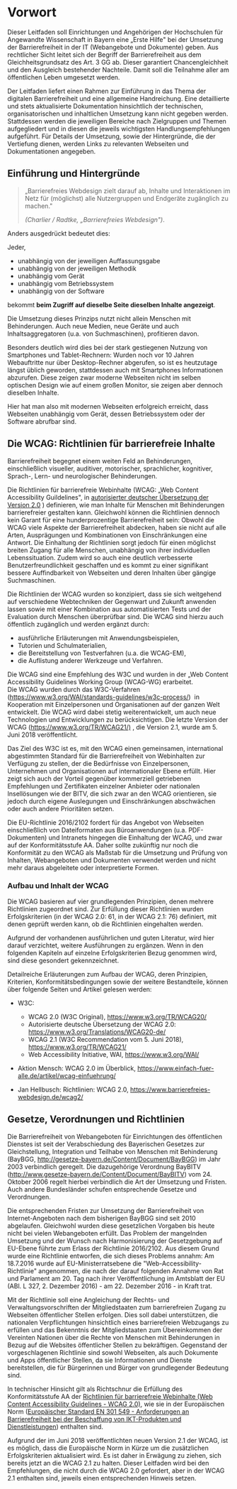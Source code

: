
Vorwort
=======

Dieser Leitfaden soll Einrichtungen und Angehörigen der Hochschulen für Angewandte Wissenschaft in Bayern eine „Erste Hilfe" bei der Umsetzung der Barrierefreiheit in der IT (Webangebote und Dokumente) geben.
Aus rechtlicher Sicht leitet sich der Begriff der Barrierefreiheit aus dem Gleichheitsgrundsatz des Art. 3 GG ab. Dieser garantiert Chancengleichheit und den Ausgleich bestehender Nachteile. Damit soll die Teilnahme aller am öffentlichen Leben umgesetzt werden.

Der Leitfaden liefert einen Rahmen zur Einführung in das Thema der digitalen Barrierefreiheit und eine allgemeine Handreichung. Eine detaillierte und stets aktualisierte Dokumentation hinsichtlich der technischen, organisatorischen und inhaltlichen Umsetzung kann nicht gegeben werden. Stattdessen werden die jeweiligen Bereiche nach Zielgruppen und Themen aufgegliedert und in diesen die jeweils wichtigsten Handlungsempfehlungen aufgeführt. Für Details der Umsetzung, sowie der Hintergründe, die der Vertiefung dienen, werden Links zu relevanten Webseiten und Dokumentationen angegeben.

Einführung und Hintergründe
---------------------------

>„Barrierefreies Webdesign zielt darauf ab, Inhalte und Interaktionen im Netz für (möglichst) alle  Nutzergruppen und Endgeräte zugänglich zu machen." 
>
> <cite>(Charlier / Radtke, „Barrierefreies Webdesign")</cite>.

Anders ausgedrückt bedeutet dies:

Jeder,

-   unabhängig von der jeweiligen Auffassungsgabe
-   unabhängig von der jeweiligen Methodik
-   unabhängig vom Gerät
-   unabhängig vom Betriebssystem
-   unabhängig von der Software

bekommt **beim Zugriff auf dieselbe Seite dieselben Inhalte angezeigt**.

Die Umsetzung dieses Prinzips nutzt nicht allein Menschen mit Behinderungen. Auch neue Medien, neue Geräte und auch Inhaltsaggregatoren (u.a. von Suchmaschinen), profitieren davon.

Besonders deutlich wird dies bei der stark gestiegenen Nutzung von Smartphones und Tablet-Rechnern: Wurden noch vor 10 Jahren Webauftritte nur über Desktop-Rechner abgerufen, so ist es heutzutage längst üblich geworden,
stattdessen auch mit Smartphones Informationen abzurufen. Diese zeigen zwar moderne Webseiten nicht im selben optischen Design wie auf einem großen Monitor, sie zeigen aber dennoch dieselben Inhalte.

Hier hat man also mit modernen Webseiten erfolgreich erreicht, dass Webseiten unabhängig vom Gerät, dessen Betriebssystem oder der Software abrufbar sind.

Die WCAG: Richtlinien für barrierefreie Inhalte
----------------------------------------------

Barrierefreiheit begegnet einem weiten Feld an Behinderungen, einschließlich visueller, auditiver, motorischer, sprachlicher, kognitiver, Sprach-, Lern- und neurologischer Behinderungen. 

Die Richtlinien für barrierefreie Webinhalte (WCAG: „Web Content Accessibility Guildelines", in [autorisierter deutscher Übersetzung der Version 2.0](https://www.w3.org/Translations/WCAG20-de/) )
definieren, wie man Inhalte für Menschen mit Behinderungen barrierefreier gestalten kann. Gleichwohl können die Richtlinien dennoch kein Garant für eine hunderprozentige Barrierefreiheit sein: Obwohl die WCAG viele Aspekte der Barrierefreiheit abdecken, haben sie nicht auf alle Arten, Ausprägungen und Kombinationen von Einschränkungen eine Antwort.
Die Einhaltung der Richtlinien sorgt jedoch für einen möglichst breiten Zugang für alle Menschen, unabhängig von ihrer individuellen Lebenssituation. Zudem wird so auch eine deutlich verbesserte Benutzerfreundlichkeit geschaffen und es kommt zu einer signifikant bessere Auffindbarkeit von Webseiten und deren Inhalten über gängige Suchmaschinen. 

Die Richtlinien der WCAG wurden so konzipiert, dass sie sich weitgehend auf verschiedene Webtechniken der Gegenwart und Zukunft anwenden lassen sowie mit einer Kombination aus automatisierten Tests und der Evaluation
durch Menschen überprüfbar sind. Die WCAG sind hierzu auch öffentlich zugänglich und werden ergänzt durch:

-   ausführliche Erläuterungen mit Anwendungsbeispielen,
-   Tutorien und Schulmaterialien,
-   die Bereitstellung von Testverfahren (u.a. die WCAG-EM),
-   die Auflistung anderer Werkzeuge und Verfahren.

Die WCAG sind eine Empfehlung des W3C und wurden in der „Web Content Accessibility Guidelines Working Group (WCAG-WG) erarbeitet. Die WCAG wurden durch das W3C-Verfahren (<https://www.w3.org/WAI/standards-guidelines/w3c-process/>)  in Kooperation mit Einzelpersonen und Organisationen auf der ganzen Welt entwickelt. Die WCAG wird dabei stetig weiterentwickelt, um auch neue Technologien und Entwicklungen zu berücksichtigen. Die letzte Version der WCAG (<https://www.w3.org/TR/WCAG21/)> , die Version 2.1, wurde am 5. Juni 2018 veröffentlicht.

Das Ziel des W3C ist es, mit den WCAG einen gemeinsamen, international abgestimmten Standard für die Barrierefreiheit von Webinhalten zur Verfügung zu stellen, der die Bedürfnisse von Einzelpersonen, Unternehmen und Organisationen auf internationaler Ebene erfüllt. 
Hier zeigt sich auch der Vorteil gegenüber kommerziell getriebenen Empfehlungen und Zertifikaten einzelner Anbieter oder nationalen Insellösungen wie der BITV, die sich zwar an den WCAG orientieren, sie jedoch durch eigene Auslegungen und Einschränkungen abschwächen oder auch andere Prioritäten setzen.

Die EU-Richtlinie 2016/2102 fordert für das Angebot von Webseiten einschließlich von Dateiformaten aus Büroanwendungen (u.a. PDF-Dokumenten) und Intranets hingegen die Einhaltung der WCAG, und zwar auf der Konformitätsstufe AA.
Daher sollte zukünftig nur noch die Konformität zu den WCAG als Maßstab für die Umsetzung und Prüfung von Inhalten, Webangeboten und Dokumenten verwendet werden und nicht mehr daraus abgeleitete oder interpretierte
Formen.


### Aufbau und Inhalt der WCAG

Die WCAG basieren auf vier grundlegenden Prinzipien, denen mehrere Richtlinien zugeordnet sind. Zur Erfüllung dieser Richtlinien wurden Erfolgskriterien (in der WCAG 2.0: 61, in der WCAG 2.1: 76) definiert, mit denen geprüft werden kann, ob die Richtlinien eingehalten werden.

Aufgrund der vorhandenen ausführlichen und guten Literatur, wird hier darauf verzichtet, weitere Ausführungen zu ergänzen. Wenn in den folgenden Kapiteln auf einzelne Erfolgskriterien Bezug genommen wird, sind diese gesondert gekennzeichnet.

Detailreiche Erläuterungen zum Aufbau der WCAG, deren Prinzipien, Kriterien, Konformitätsbedingungen sowie der weitere Bestandteile, können über folgende Seiten und Artikel gelesen werden:

-   W3C:
    -   WCAG 2.0 (W3C Original), <https://www.w3.org/TR/WCAG20/>
    -   Autorisierte deutsche Übersetzung der WCAG 2.0:
        <https://www.w3.org/Translations/WCAG20-de/>
    -   WCAG 2.1 (W3C Recommendation vom 5. Juni 2018),
        <https://www.w3.org/TR/WCAG21/>
    -   Web Accessibility Initiative, WAI, <https://www.w3.org/WAI/>

- Aktion Mensch: WCAG 2.0 im Überblick, <https://www.einfach-fuer-alle.de/artikel/wcag-einfuehrung/>
- Jan Hellbusch: Richtlinien: WCAG 2.0, <https://www.barrierefreies-webdesign.de/wcag2/>


Gesetze, Verordnungen und Richtlinien
-------------------------------------

Die Barrierefreiheit von Webangeboten für Einrichtungen des öffentlichen Dienstes ist seit der Verabschiedung des Bayerischen Gesetzes zur Gleichstellung, Integration und Teilhabe von Menschen mit Behinderung
(BayBGG, <http://gesetze-bayern.de/Content/Document/BayBGG>) im Jahr 2003 verbindlich geregelt. Die dazugehörige Verordnung BayBITV (<http://www.gesetze-bayern.de/Content/Document/BayBITV>) vom 24.
Oktober 2006 regelt hierbei verbindlich die Art der Umsetzung und Fristen. Auch andere Bundesländer schufen entsprechende Gesetze und Verordnungen. 

Die entsprechenden Fristen zur Umsetzung der Barrierefreiheit von Internet-Angeboten nach dem bisherigen BayBGG sind seit 2010 abgelaufen. Gleichwohl wurden diese gesetzlichen Vorgaben bis heute nicht bei vielen Webangeboten erfüllt.
Das Problem der mangelnden Umsetzung und der Wunsch nach Harmonisierung der Gesetzgebung auf EU-Ebene führte zum Erlass der Richtlinie 2016/2102. Aus diesem Grund wurde eine Richtlinie entworfen, die sich dieses Problems annahm: 
Am 18.7.2016 wurde auf EU-Ministerratsebene die "Web-Accessibility-Richtlinie" angenommen, die nach der darauf
folgenden Annahme von Rat und Parlament am 20. Tag nach ihrer Veröffentlichung im Amtsblatt der EU (ABl. L 327, 2. Dezember 2016) - am 22. Dezember 2016 - in Kraft trat.

Mit der Richtlinie soll eine Angleichung der Rechts- und Verwaltungsvorschriften der Mitgliedstaaten zum barrierefreien Zugang zu Webseiten öffentlicher Stellen erfolgen. Dies soll dabei unterstützen, die nationalen Verpflichtungen hinsichtlich eines barrierefreien Webzugangs zu erfüllen und das Bekenntnis der Mitgliedstaaten zum Übereinkommen der Vereinten Nationen über die Rechte von Menschen mit Behinderungen in Bezug auf die Websites öffentlicher Stellen zu bekräftigen. Gegenstand der vorgeschlagenen Richtlinie sind sowohl Webseiten, als auch Dokumente und Apps öffentlicher Stellen, da sie Informationen und Dienste bereitstellen, die für Bürgerinnen und Bürger von grundlegender Bedeutung sind.

In technischer Hinsicht gilt als Richtschnur die Erfüllung des Konformitätsstufe AA der [Richtlinien für barrierefreie Webinhalte (Web Content Accessibility Guidelines - WCAG 2.0)](https://www.ag.bka.gv.at/at.gv.bka.wiki-bka/index.php/WCAG20), wie sie in der Europäischen Norm ([Europäischer Standard EN 301 549 -
Anforderungen an Barrierefreiheit bei der Beschaffung von IKT-Produkten und Dienstleistungen](https://www.ag.bka.gv.at/at.gv.bka.wiki-bka/index.php/Barrierefrei:EN_301_549)) enthalten sind. 

Aufgrund der im Juni 2018 veröffentlichten neuen Version 2.1 der WCAG, ist es möglich, dass die Europäische Norm in Kürze um die zusätzlichen Erfolgskriterien aktualisiert wird. Es ist daher in Erwägung zu ziehen,
sich bereits jetzt an die WCAG 2.1 zu halten. Dieser Leitfaden wird bei den Empfehlungen, die nicht durch die WCAG 2.0 gefordert, aber in der WCAG 2.1 enthalten sind, jeweils einen entsprechenden Hinweis setzen.

